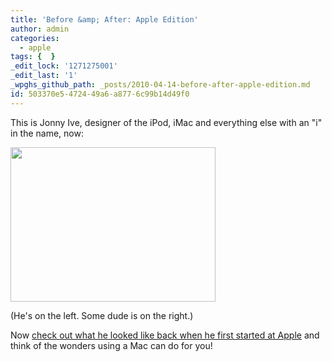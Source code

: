 ```yaml
---
title: 'Before &amp; After: Apple Edition'
author: admin
categories:
  - apple
tags: {  }
_edit_lock: '1271275001'
_edit_last: '1'
_wpghs_github_path: _posts/2010-04-14-before-after-apple-edition.md
id: 503370e5-4724-49a6-a877-6c99b14d49f0
---
```

<p>This is Jonny Ive, designer of the iPod, iMac and everything else with an "i" in the name, now:</p>
<p><img src="https://chrisenns.com/wp-content/uploads/2010/04/jonny-ive-with-jobs1.jpeg" alt="" title="jonny-ive-with-jobs" width="328" height="247" class="aligncenter size-full wp-image-2175" /></p>
<p>(He's on the left.  Some dude is on the right.)</p>
<p>Now <a href="http://www.edibleapple.com/back-when-jonathan-ive-had-hair-and-a-mustache/">check out what he looked like back when he first started at Apple</a> and think of the wonders using a Mac can do for you!</p>
